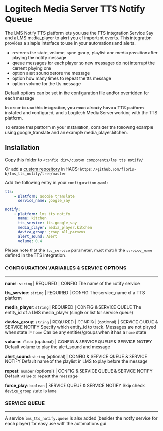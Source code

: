 # Logitech Media Server TTS Notify Queue

The LMS Notify TTS platform lets you use the TTS integration Service Say and a LMS media_player to alert you of important events. This integration provides a simple interface to use in your automations and alerts.

- restores the state, volume, sync group, playlist and media possition after playing the notify message
- queue messages for each player so new messages do not interrupt the current playing one
- option alert sound before the message
- option how many times to repeat the tts message
- option volume for the tts message

Default options can be set in the configuration file and/or overridden for each message

In order to use this integration, you must already have a TTS platform installed and configured, and a Logitech Media Server working with the TTS platform.

To enable this platform in your installation, consider the following example using google_translate and an example media_player.kitchen.

## Installation

Copy this folder to `<config_dir>/custom_components/lms_tts_notify/`

Or add a [custom repository](https://hacs.xyz/docs/faq/custom_repositories) in HACS: `https://github.com/floris-b/lms_tts_notify/tree/master`

Add the following entry in your `configuration.yaml`:

```yaml
tts:
    - platform: google_translate
      service_name: google_say

notify:
    - platform: lms_tts_notify
      name: kitchen
      tts_service: tts.google_say
      media_player: media_player.kitchen
      device_group: group.all_persons
      alert_sound: Alert
      volume: 0.4
```

Please note that the `tts_service` parameter, must match the `service_name` defined in the TTS integration.

### CONFIGURATION VARIABLES & SERVICE OPTIONS
___

**name**: `string` | REQUIRED | CONFIG
The name of the notify service

**tts_service**: `string` | REQUIRED | CONFIG
The service_name of a TTS platform

**media_player**: `string` | REQUIRED | CONFIG & SERVICE QUEUE 
The entity_id of a LMS media_player (single or list for service queue)

**device_group**: `string` | REQUIRED | CONFIG | (optional) | SERVICE QUEUE & SERVICE NOTIFY
Specify which entity_id to track. Messages are not played when state != `home`
Can be any entities/groups when it has a `home` state 

**volume**: `float` (optional) | CONFIG & SERVICE QUEUE & SERVICE NOTIFY
Default volume to play the alert_sound and message

**alert_sound**: `string` (optional) | CONFIG & SERVICE QUEUE & SERVICE NOTIFY
Default name of the playlist in LMS to play before the message

**repeat**: `number` (optional) | CONFIG & SERVICE QUEUE & SERVICE NOTIFY
Default value to repeat the message

**force_play**: `boolean` | SERVICE QUEUE & SERVICE NOTIFY
Skip check `device_group` state is `home` 

### SERVICE QUEUE
---
A service `lms_tts_notify.queue` is also added (besides the notify service for each player) for easy use with the automations gui